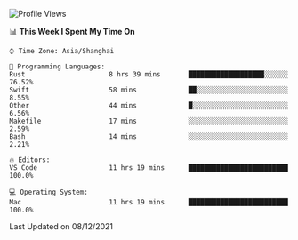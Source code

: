 <!--START_SECTION:waka-->
![Profile Views](http://img.shields.io/badge/Profile%20Views-5-blue)

📊 **This Week I Spent My Time On** 

```text
⌚︎ Time Zone: Asia/Shanghai

💬 Programming Languages: 
Rust                     8 hrs 39 mins       ███████████████████░░░░░░   76.52% 
Swift                    58 mins             ██░░░░░░░░░░░░░░░░░░░░░░░   8.55% 
Other                    44 mins             █░░░░░░░░░░░░░░░░░░░░░░░░   6.56% 
Makefile                 17 mins             ░░░░░░░░░░░░░░░░░░░░░░░░░   2.59% 
Bash                     14 mins             ░░░░░░░░░░░░░░░░░░░░░░░░░   2.21%

🔥 Editors: 
VS Code                  11 hrs 19 mins      █████████████████████████   100.0%

💻 Operating System: 
Mac                      11 hrs 19 mins      █████████████████████████   100.0%

```


 Last Updated on 08/12/2021
<!--END_SECTION:waka-->
